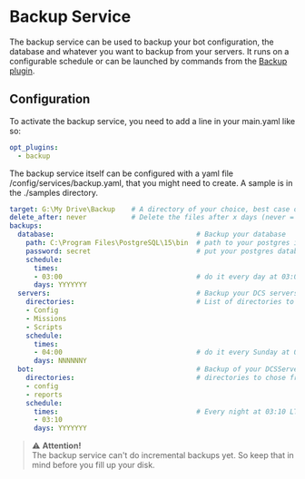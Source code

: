 # Backup Service
The backup service can be used to backup your bot configuration, the database and whatever you want to backup from your 
servers. It runs on a configurable schedule or can be launched by commands from the [Backup plugin](../../plugins/backup/README.md).

## Configuration
To activate the backup service, you need to add a line in your main.yaml like so:
```yaml
opt_plugins:
  - backup
```

The backup service itself can be configured with a yaml file /config/services/backup.yaml, that you might need to 
create. A sample is in the ./samples directory.

```yaml
target: G:\My Drive\Backup    # A directory of your choice, best case on a cloud drive
delete_after: never           # Delete the files after x days (never = never) 
backups:
  database:                                   # Backup your database
    path: C:\Program Files\PostgreSQL\15\bin  # path to your postgres installation / bin directory
    password: secret                          # put your postgres database-user password in here
    schedule: 
      times:
      - 03:00                                 # do it every day at 03:00 LT
      days: YYYYYYY
  servers:                                    # Backup your DCS servers
    directories:                              # List of directories to be backed up
    - Config
    - Missions
    - Scripts
    schedule:
      times:
      - 04:00                                 # do it every Sunday at 04:00 LT                       
      days: NNNNNNY
  bot:                                        # Backup of your DCSServerBots configuration
    directories:                              # directories to chose from
    - config
    - reports
    schedule:
      times:                                  # Every night at 03:10 LT
      - 03:10
      days: YYYYYYY
```

> ⚠️ **Attention!**<br>
> The backup service can't do incremental backups yet. So keep that in mind before you fill up your disk.
